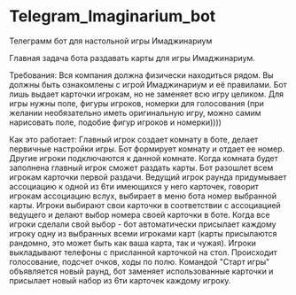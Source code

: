 # Telegram_Imaginarium_bot
Телеграмм бот для настольной игры Имаджинариум

Главная задача бота раздавать карты для игры Имаджинариум.

Требования:
Вся компания должна физически находиться рядом.
Вы должны быть ознакомлены с игрой Имаджинариум и её правилами.
Бот лишь выдает карточки игрокам, но не заменяет всю игру целиком.
Для игры нужны поле, фигуры игроков, номерки для голосования (при желании необязательно иметь оригинальную игру, можно самим нарисовать поле, подобие фигур игроков и номерки))))

Как это работает:
Главный игрок создает комнату в боте, делает первичные настройки игры.
Бот формирует комнату и отдает ее номер.
Другие игроки подключаются к данной комнате.
Когда комната будет заполнена главный игрок сможет раздать карты.
Бот разошлет всем игрокам карточки первой раздачи.
Ведущий игрок раунда придумывает ассоциацию к одной из 6ти имеющихся у него карточек, говорит игрокам ассоциацию вслух, выбирает в меню бота номер выбранной карты.
Игроки выбирают свои карточки в соответствии с ассоциацией ведущего и делают выбор номера своей карточки в боте.
Когда все игроки сделали свой выбор - бот автоматически присылает каждому игроку одну из выбранных всеми игроками карт (карты присылаются рандомно, это может быть как ваша карта, так и чужая).
Игроки выкладывают телефоны с присланной карточкой на стол.
Происходит голосование, подсчет очков, ходы по полю.
Командой "Старт игры" объявляется новый раунд, бот заменяет использованные карточки и присылает новый набор из 6ти карточек каждому игроку.
